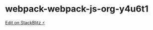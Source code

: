 # webpack-webpack-js-org-y4u6t1

[Edit on StackBlitz ⚡️](https://stackblitz.com/edit/webpack-webpack-js-org-y4u6t1)